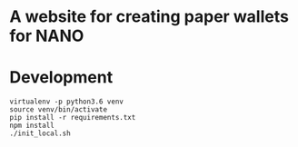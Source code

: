 # A website for creating paper wallets for NANO

# Development

```
virtualenv -p python3.6 venv
source venv/bin/activate
pip install -r requirements.txt
npm install
./init_local.sh
```